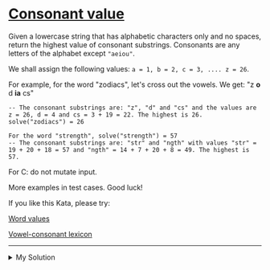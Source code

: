 # [Consonant value](https://www.codewars.com/kata/59c633e7dcc4053512000073)

Given a lowercase string that has alphabetic characters only and no spaces, return the highest value of consonant
substrings. Consonants are any letters of the alphabet except `"aeiou"`.

We shall assign the following values: `a = 1, b = 2, c = 3, .... z = 26`.

For example, for the word "zodiacs", let's cross out the vowels. We get: "z **o** d **ia** cs"

    -- The consonant substrings are: "z", "d" and "cs" and the values are z = 26, d = 4 and cs = 3 + 19 = 22. The highest is 26.
    solve("zodiacs") = 26

    For the word "strength", solve("strength") = 57
    -- The consonant substrings are: "str" and "ngth" with values "str" = 19 + 20 + 18 = 57 and "ngth" = 14 + 7 + 20 + 8 = 49. The highest is 57.

For C: do not mutate input.

More examples in test cases. Good luck!

If you like this Kata, please try:

[Word values](https://www.codewars.com/kata/598d91785d4ce3ec4f000018)

[Vowel-consonant lexicon](https://www.codewars.com/kata/59cf8bed1a68b75ffb000026)

---

<details><summary>My Solution</summary>

```js
function solve(s) {
  let alphabetics = [
    '',
    '',
    'b',
    'c',
    'd',
    '',
    'f',
    'g',
    'h',
    '',
    'j',
    'k',
    'l',
    'm',
    'n',
    '',
    'p',
    'q',
    'r',
    's',
    't',
    '',
    'v',
    'w',
    'x',
    'y',
    'z'
  ]
  return s.split(/[aeiou]/).reduce((maxValue, cur) => {
    let curValue = 0
    for (let i = 0; i < cur.length; i++) {
      curValue += alphabetics.indexOf(cur[i])
    }
    return Math.max(maxValue, curValue)
  }, 0)
}
```

</details>


